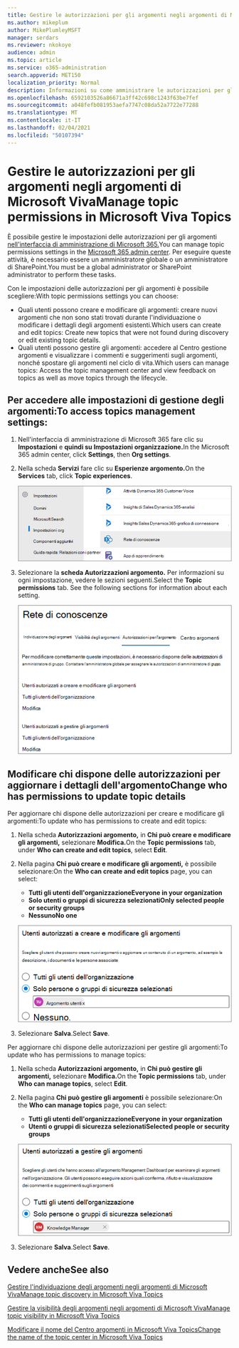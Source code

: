 ```yaml
---
title: Gestire le autorizzazioni per gli argomenti negli argomenti di Microsoft Viva
ms.author: mikeplum
author: MikePlumleyMSFT
manager: serdars
ms.reviewer: nkokoye
audience: admin
ms.topic: article
ms.service: o365-administration
search.appverid: MET150
localization_priority: Normal
description: Informazioni su come amministrare le autorizzazioni per gli argomenti in Microsoft Viva Topics.
ms.openlocfilehash: 6592103526a86671a3ff42c698c1243f63be7fef
ms.sourcegitcommit: a048fefb081953aefa7747c08da52a7722e77288
ms.translationtype: MT
ms.contentlocale: it-IT
ms.lasthandoff: 02/04/2021
ms.locfileid: "50107394"
---
```

# <a name="manage-topic-permissions-in-microsoft-viva-topics"></a><span data-ttu-id="b392f-103">Gestire le autorizzazioni per gli argomenti negli argomenti di Microsoft Viva</span><span class="sxs-lookup"><span data-stu-id="b392f-103">Manage topic permissions in Microsoft Viva Topics</span></span>

<span data-ttu-id="b392f-104">È possibile gestire le impostazioni delle autorizzazioni per gli argomenti [nell'interfaccia di amministrazione di Microsoft 365.](https://admin.microsoft.com)</span><span class="sxs-lookup"><span data-stu-id="b392f-104">You can manage topic permissions settings in the [Microsoft 365 admin center](https://admin.microsoft.com).</span></span> <span data-ttu-id="b392f-105">Per eseguire queste attività, è necessario essere un amministratore globale o un amministratore di SharePoint.</span><span class="sxs-lookup"><span data-stu-id="b392f-105">You must be a global administrator or SharePoint administrator to perform these tasks.</span></span>

<span data-ttu-id="b392f-106">Con le impostazioni delle autorizzazioni per gli argomenti è possibile scegliere:</span><span class="sxs-lookup"><span data-stu-id="b392f-106">With topic permissions settings you can choose:</span></span>

- <span data-ttu-id="b392f-107">Quali utenti possono creare e modificare gli argomenti: creare nuovi argomenti che non sono stati trovati durante l'individuazione o modificare i dettagli degli argomenti esistenti.</span><span class="sxs-lookup"><span data-stu-id="b392f-107">Which users can create and edit topics: Create new topics that were not found during discovery or edit existing topic details.</span></span>
- <span data-ttu-id="b392f-108">Quali utenti possono gestire gli argomenti: accedere al Centro gestione argomenti e visualizzare i commenti e suggerimenti sugli argomenti, nonché spostare gli argomenti nel ciclo di vita.</span><span class="sxs-lookup"><span data-stu-id="b392f-108">Which users can manage topics: Access the topic management center and view feedback on topics as well as move topics through the lifecycle.</span></span>

## <a name="to-access-topics-management-settings"></a><span data-ttu-id="b392f-109">Per accedere alle impostazioni di gestione degli argomenti:</span><span class="sxs-lookup"><span data-stu-id="b392f-109">To access topics management settings:</span></span>

1. <span data-ttu-id="b392f-110">Nell'interfaccia di amministrazione di Microsoft 365 fare clic su **Impostazioni** e **quindi su Impostazioni organizzazione.**</span><span class="sxs-lookup"><span data-stu-id="b392f-110">In the Microsoft 365 admin center, click **Settings**, then **Org settings**.</span></span>
2. <span data-ttu-id="b392f-111">Nella scheda **Servizi** fare clic su **Esperienze argomento.**</span><span class="sxs-lookup"><span data-stu-id="b392f-111">On the **Services** tab, click **Topic experiences**.</span></span>

    ![Connettere le persone alle conoscenze](../media/admin-org-knowledge-options-completed.png) 

3. <span data-ttu-id="b392f-113">Selezionare la **scheda Autorizzazioni argomento.** Per informazioni su ogni impostazione, vedere le sezioni seguenti.</span><span class="sxs-lookup"><span data-stu-id="b392f-113">Select the **Topic permissions** tab. See the following sections for information about each setting.</span></span>

    ![knowledge-network-settings](../media/knowledge-network-settings-topic-permissions.png) 

## <a name="change-who-has-permissions-to-update-topic-details"></a><span data-ttu-id="b392f-115">Modificare chi dispone delle autorizzazioni per aggiornare i dettagli dell'argomento</span><span class="sxs-lookup"><span data-stu-id="b392f-115">Change who has permissions to update topic details</span></span>

<span data-ttu-id="b392f-116">Per aggiornare chi dispone delle autorizzazioni per creare e modificare gli argomenti:</span><span class="sxs-lookup"><span data-stu-id="b392f-116">To update who has permissions to create and edit topics:</span></span>

1. <span data-ttu-id="b392f-117">Nella scheda **Autorizzazioni argomento,** in **Chi può creare e modificare gli argomenti,** selezionare **Modifica.**</span><span class="sxs-lookup"><span data-stu-id="b392f-117">On the **Topic permissions** tab, under **Who can create and edit topics**, select **Edit**.</span></span>
2. <span data-ttu-id="b392f-118">Nella pagina **Chi può creare e modificare gli argomenti,** è possibile selezionare:</span><span class="sxs-lookup"><span data-stu-id="b392f-118">On the **Who can create and edit topics** page, you can select:</span></span>
    - <span data-ttu-id="b392f-119">**Tutti gli utenti dell'organizzazione**</span><span class="sxs-lookup"><span data-stu-id="b392f-119">**Everyone in your organization**</span></span>
    - <span data-ttu-id="b392f-120">**Solo utenti o gruppi di sicurezza selezionati**</span><span class="sxs-lookup"><span data-stu-id="b392f-120">**Only selected people or security groups**</span></span>
    - <span data-ttu-id="b392f-121">**Nessuno**</span><span class="sxs-lookup"><span data-stu-id="b392f-121">**No one**</span></span>

    ![Creare e modificare argomenti](../media/k-manage-who-can-create-and-edit.png)  

3. <span data-ttu-id="b392f-123">Selezionare **Salva**.</span><span class="sxs-lookup"><span data-stu-id="b392f-123">Select **Save**.</span></span>

<span data-ttu-id="b392f-124">Per aggiornare chi dispone delle autorizzazioni per gestire gli argomenti:</span><span class="sxs-lookup"><span data-stu-id="b392f-124">To update who has permissions to manage topics:</span></span>

1. <span data-ttu-id="b392f-125">Nella scheda **Autorizzazioni argomento,** in **Chi può gestire gli argomenti,** selezionare **Modifica.**</span><span class="sxs-lookup"><span data-stu-id="b392f-125">On the **Topic permissions** tab, under **Who can manage topics**, select **Edit**.</span></span>
2. <span data-ttu-id="b392f-126">Nella pagina **Chi può gestire gli argomenti** è possibile selezionare:</span><span class="sxs-lookup"><span data-stu-id="b392f-126">On the **Who can manage topics** page, you can select:</span></span>
    - <span data-ttu-id="b392f-127">**Tutti gli utenti dell'organizzazione**</span><span class="sxs-lookup"><span data-stu-id="b392f-127">**Everyone in your organization**</span></span>
    - <span data-ttu-id="b392f-128">**Utenti o gruppi di sicurezza selezionati**</span><span class="sxs-lookup"><span data-stu-id="b392f-128">**Selected people or security groups**</span></span>

    ![Gestire gli argomenti](../media/k-manage-who-can-manage-topics.png)  

3. <span data-ttu-id="b392f-130">Selezionare **Salva**.</span><span class="sxs-lookup"><span data-stu-id="b392f-130">Select **Save**.</span></span>

## <a name="see-also"></a><span data-ttu-id="b392f-131">Vedere anche</span><span class="sxs-lookup"><span data-stu-id="b392f-131">See also</span></span>

[<span data-ttu-id="b392f-132">Gestire l'individuazione degli argomenti negli argomenti di Microsoft Viva</span><span class="sxs-lookup"><span data-stu-id="b392f-132">Manage topic discovery in Microsoft Viva Topics</span></span>](topic-experiences-discovery.md)

[<span data-ttu-id="b392f-133">Gestire la visibilità degli argomenti negli argomenti di Microsoft Viva</span><span class="sxs-lookup"><span data-stu-id="b392f-133">Manage topic visibility in Microsoft Viva Topics</span></span>](topic-experiences-knowledge-rules.md)

[<span data-ttu-id="b392f-134">Modificare il nome del Centro argomenti in Microsoft Viva Topics</span><span class="sxs-lookup"><span data-stu-id="b392f-134">Change the name of the topic center in Microsoft Viva Topics</span></span>](topic-experiences-administration.md)
